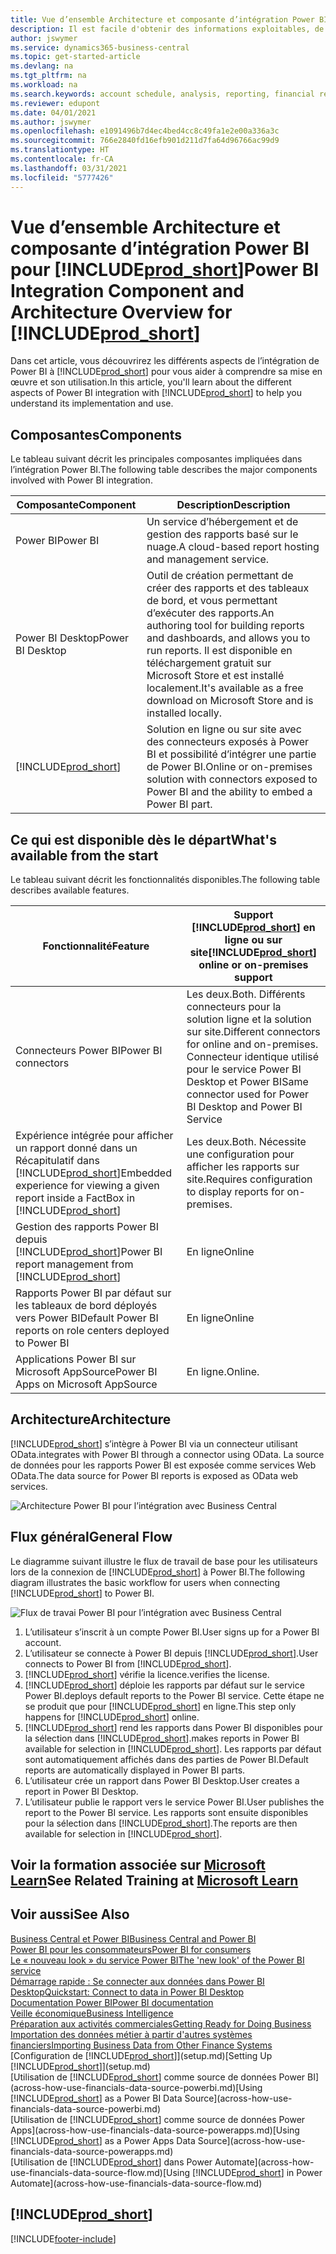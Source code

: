 ```yaml
---
title: Vue d’ensemble Architecture et composante d’intégration Power BI pour Business Central| Microsoft Docs
description: Il est facile d'obtenir des informations exploitables, de la veille économique et des KPI de vos applications Business Central pour Power BI.
author: jswymer
ms.service: dynamics365-business-central
ms.topic: get-started-article
ms.devlang: na
ms.tgt_pltfrm: na
ms.workload: na
ms.search.keywords: account schedule, analysis, reporting, financial report, business intelligence, KPI
ms.reviewer: edupont
ms.date: 04/01/2021
ms.author: jswymer
ms.openlocfilehash: e1091496b7d4ec4bed4cc8c49fa1e2e00a336a3c
ms.sourcegitcommit: 766e2840fd16efb901d211d7fa64d96766ac99d9
ms.translationtype: HT
ms.contentlocale: fr-CA
ms.lasthandoff: 03/31/2021
ms.locfileid: "5777426"
---
```

# <a name="power-bi-integration-component-and-architecture-overview-for-prod_short"></a><span data-ttu-id="9d745-103">Vue d’ensemble Architecture et composante d’intégration Power BI pour [!INCLUDE[prod_short](includes/prod_short.md)]</span><span class="sxs-lookup"><span data-stu-id="9d745-103">Power BI Integration Component and Architecture Overview for [!INCLUDE[prod_short](includes/prod_short.md)]</span></span>

<span data-ttu-id="9d745-104">Dans cet article, vous découvrirez les différents aspects de l’intégration de Power BI à [!INCLUDE[prod_short](includes/prod_short.md)] pour vous aider à comprendre sa mise en œuvre et son utilisation.</span><span class="sxs-lookup"><span data-stu-id="9d745-104">In this article, you'll learn about the different aspects of Power BI integration with [!INCLUDE[prod_short](includes/prod_short.md)] to help you understand its implementation and use.</span></span>

## <a name="components"></a><span data-ttu-id="9d745-105">Composantes</span><span class="sxs-lookup"><span data-stu-id="9d745-105">Components</span></span>

<span data-ttu-id="9d745-106">Le tableau suivant décrit les principales composantes impliquées dans l’intégration Power BI.</span><span class="sxs-lookup"><span data-stu-id="9d745-106">The following table describes the major components involved with Power BI integration.</span></span>

|<span data-ttu-id="9d745-107">Composante</span><span class="sxs-lookup"><span data-stu-id="9d745-107">Component</span></span>|<span data-ttu-id="9d745-108">Description</span><span class="sxs-lookup"><span data-stu-id="9d745-108">Description</span></span>|
|---------|-----------|
|<span data-ttu-id="9d745-109">Power BI</span><span class="sxs-lookup"><span data-stu-id="9d745-109">Power BI</span></span>|<span data-ttu-id="9d745-110">Un service d’hébergement et de gestion des rapports basé sur le nuage.</span><span class="sxs-lookup"><span data-stu-id="9d745-110">A cloud-based report hosting and management service.</span></span>|
|<span data-ttu-id="9d745-111">Power BI Desktop</span><span class="sxs-lookup"><span data-stu-id="9d745-111">Power BI Desktop</span></span>|<span data-ttu-id="9d745-112">Outil de création permettant de créer des rapports et des tableaux de bord, et vous permettant d’exécuter des rapports.</span><span class="sxs-lookup"><span data-stu-id="9d745-112">An authoring tool for building reports and dashboards, and allows you to run reports.</span></span> <span data-ttu-id="9d745-113">Il est disponible en téléchargement gratuit sur Microsoft Store et est installé localement.</span><span class="sxs-lookup"><span data-stu-id="9d745-113">It's available as a free download on Microsoft Store and is installed locally.</span></span>|
|[!INCLUDE[prod_short](includes/prod_short.md)]|<span data-ttu-id="9d745-114">Solution en ligne ou sur site avec des connecteurs exposés à Power BI et possibilité d’intégrer une partie de Power BI.</span><span class="sxs-lookup"><span data-stu-id="9d745-114">Online or on-premises solution with connectors exposed to Power BI and the ability to embed a Power BI part.</span></span>|

## <a name="whats-available-from-the-start"></a><span data-ttu-id="9d745-115">Ce qui est disponible dès le départ</span><span class="sxs-lookup"><span data-stu-id="9d745-115">What's available from the start</span></span>

<span data-ttu-id="9d745-116">Le tableau suivant décrit les fonctionnalités disponibles.</span><span class="sxs-lookup"><span data-stu-id="9d745-116">The following table describes available features.</span></span>

|<span data-ttu-id="9d745-117">Fonctionnalité</span><span class="sxs-lookup"><span data-stu-id="9d745-117">Feature</span></span>|<span data-ttu-id="9d745-118">Support [!INCLUDE[prod_short](includes/prod_short.md)] en ligne ou sur site</span><span class="sxs-lookup"><span data-stu-id="9d745-118">[!INCLUDE[prod_short](includes/prod_short.md)] online or on-premises support</span></span>|
|-------|---------------------|
|<span data-ttu-id="9d745-119">Connecteurs Power BI</span><span class="sxs-lookup"><span data-stu-id="9d745-119">Power BI connectors</span></span>|<span data-ttu-id="9d745-120">Les deux.</span><span class="sxs-lookup"><span data-stu-id="9d745-120">Both.</span></span> <span data-ttu-id="9d745-121">Différents connecteurs pour la solution ligne et la solution sur site.</span><span class="sxs-lookup"><span data-stu-id="9d745-121">Different connectors for online and on-premises.</span></span> <span data-ttu-id="9d745-122">Connecteur identique utilisé pour le service Power BI Desktop et Power BI</span><span class="sxs-lookup"><span data-stu-id="9d745-122">Same connector used for Power BI Desktop and Power BI Service</span></span> |
|<span data-ttu-id="9d745-123">Expérience intégrée pour afficher un rapport donné dans un Récapitulatif dans [!INCLUDE[prod_short](includes/prod_short.md)]</span><span class="sxs-lookup"><span data-stu-id="9d745-123">Embedded experience for viewing a given report inside a FactBox in [!INCLUDE[prod_short](includes/prod_short.md)]</span></span>|<span data-ttu-id="9d745-124">Les deux.</span><span class="sxs-lookup"><span data-stu-id="9d745-124">Both.</span></span> <span data-ttu-id="9d745-125">Nécessite une configuration pour afficher les rapports sur site.</span><span class="sxs-lookup"><span data-stu-id="9d745-125">Requires configuration to display reports for on-premises.</span></span>|
|<span data-ttu-id="9d745-126">Gestion des rapports Power BI depuis [!INCLUDE[prod_short](includes/prod_short.md)]</span><span class="sxs-lookup"><span data-stu-id="9d745-126">Power BI report management from [!INCLUDE[prod_short](includes/prod_short.md)]</span></span>|<span data-ttu-id="9d745-127">En ligne</span><span class="sxs-lookup"><span data-stu-id="9d745-127">Online</span></span>|
|<span data-ttu-id="9d745-128">Rapports Power BI par défaut sur les tableaux de bord déployés vers Power BI</span><span class="sxs-lookup"><span data-stu-id="9d745-128">Default Power BI reports on role centers deployed to Power BI</span></span>|<span data-ttu-id="9d745-129">En ligne</span><span class="sxs-lookup"><span data-stu-id="9d745-129">Online</span></span>|
|<span data-ttu-id="9d745-130">Applications Power BI sur Microsoft AppSource</span><span class="sxs-lookup"><span data-stu-id="9d745-130">Power BI Apps on Microsoft AppSource</span></span>|<span data-ttu-id="9d745-131">En ligne.</span><span class="sxs-lookup"><span data-stu-id="9d745-131">Online.</span></span>|

## <a name="architecture"></a><span data-ttu-id="9d745-132">Architecture</span><span class="sxs-lookup"><span data-stu-id="9d745-132">Architecture</span></span>

[!INCLUDE[prod_short](includes/prod_short.md)] <span data-ttu-id="9d745-133">s’intègre à Power BI via un connecteur utilisant OData.</span><span class="sxs-lookup"><span data-stu-id="9d745-133">integrates with Power BI through a connector using OData.</span></span> <span data-ttu-id="9d745-134">La source de données pour les rapports Power BI est exposée comme services Web OData.</span><span class="sxs-lookup"><span data-stu-id="9d745-134">The data source for Power BI reports is exposed as OData web services.</span></span>

![Architecture Power BI pour l’intégration avec Business Central](./media/power-bi-architecture.png)

## <a name="general-flow"></a><span data-ttu-id="9d745-136">Flux général</span><span class="sxs-lookup"><span data-stu-id="9d745-136">General Flow</span></span>

<span data-ttu-id="9d745-137">Le diagramme suivant illustre le flux de travail de base pour les utilisateurs lors de la connexion de [!INCLUDE[prod_short](includes/prod_short.md)] à Power BI.</span><span class="sxs-lookup"><span data-stu-id="9d745-137">The following diagram illustrates the basic workflow for users when connecting [!INCLUDE[prod_short](includes/prod_short.md)] to Power BI.</span></span>

![Flux de travai Power BI pour l’intégration avec Business Central](./media/power-bi-flow.png)

1. <span data-ttu-id="9d745-139">L’utilisateur s’inscrit à un compte Power BI.</span><span class="sxs-lookup"><span data-stu-id="9d745-139">User signs up for a Power BI account.</span></span>
2. <span data-ttu-id="9d745-140">L’utilisateur se connecte à Power BI depuis [!INCLUDE[prod_short](includes/prod_short.md)].</span><span class="sxs-lookup"><span data-stu-id="9d745-140">User connects to Power BI from [!INCLUDE[prod_short](includes/prod_short.md)].</span></span>
3. [!INCLUDE[prod_short](includes/prod_short.md)] <span data-ttu-id="9d745-141">vérifie la licence.</span><span class="sxs-lookup"><span data-stu-id="9d745-141">verifies the license.</span></span>
4. [!INCLUDE[prod_short](includes/prod_short.md)] <span data-ttu-id="9d745-142">déploie les rapports par défaut sur le service Power BI.</span><span class="sxs-lookup"><span data-stu-id="9d745-142">deploys default reports to the Power BI service.</span></span> <span data-ttu-id="9d745-143">Cette étape ne se produit que pour [!INCLUDE[prod_short](includes/prod_short.md)] en ligne.</span><span class="sxs-lookup"><span data-stu-id="9d745-143">This step only happens for [!INCLUDE[prod_short](includes/prod_short.md)] online.</span></span>
5. [!INCLUDE[prod_short](includes/prod_short.md)] <span data-ttu-id="9d745-144">rend les rapports dans Power BI disponibles pour la sélection dans [!INCLUDE[prod_short](includes/prod_short.md)].</span><span class="sxs-lookup"><span data-stu-id="9d745-144">makes reports in Power BI available for selection in [!INCLUDE[prod_short](includes/prod_short.md)].</span></span> <span data-ttu-id="9d745-145">Les rapports par défaut sont automatiquement affichés dans des parties de Power BI.</span><span class="sxs-lookup"><span data-stu-id="9d745-145">Default reports are automatically displayed in Power BI parts.</span></span>
6. <span data-ttu-id="9d745-146">L’utilisateur crée un rapport dans Power BI Desktop.</span><span class="sxs-lookup"><span data-stu-id="9d745-146">User creates a report in Power BI Desktop.</span></span>
7. <span data-ttu-id="9d745-147">L’utilisateur publie le rapport vers le service Power BI.</span><span class="sxs-lookup"><span data-stu-id="9d745-147">User publishes the report to the Power BI service.</span></span> <span data-ttu-id="9d745-148">Les rapports sont ensuite disponibles pour la sélection dans [!INCLUDE[prod_short](includes/prod_short.md)].</span><span class="sxs-lookup"><span data-stu-id="9d745-148">The reports are then available for selection in [!INCLUDE[prod_short](includes/prod_short.md)].</span></span>

## <a name="see-related-training-at-microsoft-learn"></a><span data-ttu-id="9d745-149">Voir la formation associée sur [Microsoft Learn](/learn/modules/configure-powerbi-excel-dynamics-365-business-central/index)</span><span class="sxs-lookup"><span data-stu-id="9d745-149">See Related Training at [Microsoft Learn](/learn/modules/configure-powerbi-excel-dynamics-365-business-central/index)</span></span>

## <a name="see-also"></a><span data-ttu-id="9d745-150">Voir aussi</span><span class="sxs-lookup"><span data-stu-id="9d745-150">See Also</span></span>

[<span data-ttu-id="9d745-151">Business Central et Power BI</span><span class="sxs-lookup"><span data-stu-id="9d745-151">Business Central and Power BI</span></span>](admin-powerbi.md)  
[<span data-ttu-id="9d745-152">Power BI pour les consommateurs</span><span class="sxs-lookup"><span data-stu-id="9d745-152">Power BI for consumers</span></span>](/power-bi/consumer/end-user-consumer)  
[<span data-ttu-id="9d745-153">Le « nouveau look » du service Power BI</span><span class="sxs-lookup"><span data-stu-id="9d745-153">The 'new look' of the Power BI service</span></span>](/power-bi/service-new-look)  
[<span data-ttu-id="9d745-154">Démarrage rapide : Se connecter aux données dans Power BI Desktop</span><span class="sxs-lookup"><span data-stu-id="9d745-154">Quickstart: Connect to data in Power BI Desktop</span></span>](/power-bi/desktop-quickstart-connect-to-data)  
[<span data-ttu-id="9d745-155">Documentation Power BI</span><span class="sxs-lookup"><span data-stu-id="9d745-155">Power BI documentation</span></span>](/power-bi/)  
[<span data-ttu-id="9d745-156">Veille économique</span><span class="sxs-lookup"><span data-stu-id="9d745-156">Business Intelligence</span></span>](bi.md)  
[<span data-ttu-id="9d745-157">Préparation aux activités commerciales</span><span class="sxs-lookup"><span data-stu-id="9d745-157">Getting Ready for Doing Business</span></span>](ui-get-ready-business.md)  
[<span data-ttu-id="9d745-158">Importation des données métier à partir d'autres systèmes financiers</span><span class="sxs-lookup"><span data-stu-id="9d745-158">Importing Business Data from Other Finance Systems</span></span>](across-import-data-configuration-packages.md)  
<span data-ttu-id="9d745-159">[Configuration de [!INCLUDE[prod_short](includes/prod_short.md)]](setup.md)</span><span class="sxs-lookup"><span data-stu-id="9d745-159">[Setting Up [!INCLUDE[prod_short](includes/prod_short.md)]](setup.md)</span></span>  
<span data-ttu-id="9d745-160">[Utilisation de [!INCLUDE[prod_short](includes/prod_short.md)] comme source de données Power BI](across-how-use-financials-data-source-powerbi.md)</span><span class="sxs-lookup"><span data-stu-id="9d745-160">[Using [!INCLUDE[prod_short](includes/prod_short.md)] as a Power BI Data Source](across-how-use-financials-data-source-powerbi.md)</span></span>  
<span data-ttu-id="9d745-161">[Utilisation de [!INCLUDE[prod_short](includes/prod_short.md)] comme source de données Power Apps](across-how-use-financials-data-source-powerapps.md)</span><span class="sxs-lookup"><span data-stu-id="9d745-161">[Using [!INCLUDE[prod_short](includes/prod_short.md)] as a Power Apps Data Source](across-how-use-financials-data-source-powerapps.md)</span></span>  
<span data-ttu-id="9d745-162">[Utilisation de [!INCLUDE[prod_short](includes/prod_short.md)] dans Power Automate](across-how-use-financials-data-source-flow.md)</span><span class="sxs-lookup"><span data-stu-id="9d745-162">[Using [!INCLUDE[prod_short](includes/prod_short.md)] in Power Automate](across-how-use-financials-data-source-flow.md)</span></span>  

## [!INCLUDE[prod_short](includes/free_trial_md.md)]  


[!INCLUDE[footer-include](includes/footer-banner.md)]